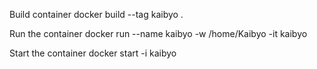 Build container
docker build --tag kaibyo .

Run the container
docker run --name kaibyo -w /home/Kaibyo -it kaibyo

Start the container
docker start -i kaibyo
